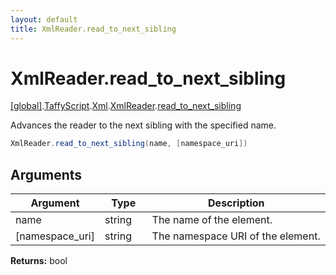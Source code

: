 ```yaml
---
layout: default
title: XmlReader.read_to_next_sibling
---
```


# XmlReader.read_to_next_sibling

[\[global\]]({{site.baseurl}}/docs/).[TaffyScript]({{site.baseurl}}/docs/TaffyScript/).[Xml]({{site.baseurl}}/docs/TaffyScript/Xml/).[XmlReader]({{site.baseurl}}/docs/TaffyScript/Xml/XmlReader/).[read_to_next_sibling]({{site.baseurl}}/docs/TaffyScript/Xml/XmlReader/read_to_next_sibling/)

Advances the reader to the next sibling with the specified name.

```cs
XmlReader.read_to_next_sibling(name, [namespace_uri])
```

## Arguments

<table>
  <col width="15%">
  <col width="15%">
  <thead>
    <tr>
      <th>Argument</th>
      <th>Type</th>
      <th>Description</th>
    </tr>
  </thead>
  <tbody>
    <tr>
      <td>name</td>
      <td>string</td>
      <td>The name of the element.</td>
    </tr>
    <tr>
      <td>[namespace_uri]</td>
      <td>string</td>
      <td>The namespace URI of the element.</td>
    </tr>
  </tbody>
</table>

**Returns:** bool
